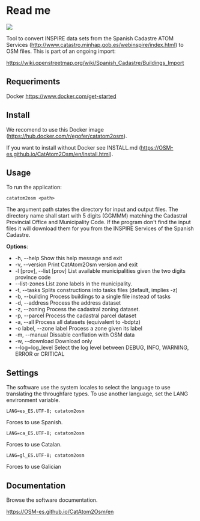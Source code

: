 Read me
=======

![](https://user-images.githubusercontent.com/1605829/141660065-1ad64b8f-dde9-4946-a4af-b556c270545f.png)

Tool to convert INSPIRE data sets from the Spanish Cadastre ATOM Services (http://www.catastro.minhap.gob.es/webinspire/index.html) to OSM files. This is part of an ongoing import:

https://wiki.openstreetmap.org/wiki/Spanish_Cadastre/Buildings_Import

Requeriments
------------

Docker https://www.docker.com/get-started

Install
-------

We recomend to use this Docker image 
(https://hub.docker.com/r/egofer/catatom2osm).

If you want to install without Docker see INSTALL.md (https://OSM-es.github.io/CatAtom2Osm/en/install.html). 

Usage
-----

To run the application:

    catatom2osm <path>

The argument path states the directory for input and output files. 
The directory name shall start with 5 digits (GGMMM) matching the Cadastral 
Provincial Office and Municipality Code. If the program don't find the input 
files it will download them for you from the INSPIRE Services of the Spanish 
Cadastre.

**Options**:

* \-h, --help                Show this help message and exit
* \-v, --version             Print CatAtom2Osm version and exit
* \-l [prov], --list [prov]  List available municipalities given the two digits province code
* \--list-zones              List zone labels in the municipality.
* \-t, --tasks               Splits constructions into tasks files (default, implies -z)
* \-b, --building            Process buildings to a single file instead of tasks
* \-d, --address             Process the address dataset
* \-z, --zoning              Process the cadastral zoning dataset.
* \-p, --parcel              Process the cadastral parcel dataset
* \-a, --all                 Process all datasets (equivalent to -bdptz)
* \-o label, --zone label    Process a zone given its label
* \-m, --manual              Dissable conflation with OSM data
* \-w, --download            Download only
* \--log=log_level           Select the log level between DEBUG, INFO, WARNING, ERROR or CRITICAL

Settings
--------

The software use the system locales to select the language to use translating the throughfare types. To use another language, set the LANG environment variable.

	LANG=es_ES.UTF-8; catatom2osm

Forces to use Spanish.

	LANG=ca_ES.UTF-8; catatom2osm

Forces to use Catalan.

	LANG=gl_ES.UTF-8; catatom2osm

Forces to use Galician

Documentation
-------------

Browse the software documentation.

https://OSM-es.github.io/CatAtom2Osm/en

